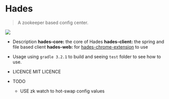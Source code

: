 Hades
====
> A zookeeper based config center.

![](http://)
    

* Description
**hades-core:** the core of Hades
**hades-client:** the spring and file based client
**hades-web:** for [hades-chrome-extension](https://github.com/zcfrank1st/hades-chrome-extension) to use

* Usage
using `gradle 3.2.1` to build and seeing `test` folder to see how to use.

* LICENCE
MIT LICENCE

* TODO
    * USE zk watch to hot-swap config values

